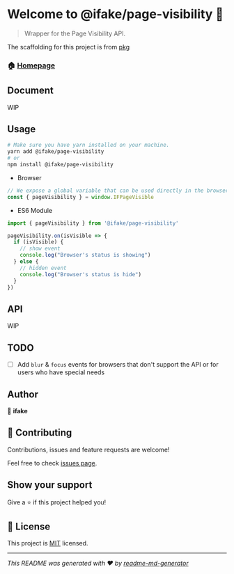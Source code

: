 # Welcome to @ifake/page-visibility 👋

> Wrapper for the Page Visibility API.

The scaffolding for this project is from [pkg](https://github.com/ifakejs/pkg)

### 🏠 [Homepage](https://github.com/ifakejs/page-visibility)

## Document
WIP

## Usage
```sh
# Make sure you have yarn installed on your machine.
yarn add @ifake/page-visibility
# or
npm install @ifake/page-visibility
```
- Browser

```js
// We expose a global variable that can be used directly in the browser.
const { pageVisibility } = window.IFPageVisible
```

- ES6 Module

```js
import { pageVisibility } from '@ifake/page-visibility'
```

```js
pageVisibility.on(isVisible => {
  if (isVisible) {
    // show event
    console.log("Browser's status is showing")
  } else {
    // hidden event
    console.log("Browser's status is hide")
  }
})
```

## API
WIP

## TODO
- [ ] Add `blur` & `focus` events for browsers that don't support the API or for users who have special needs

## Author

👤 **ifake**

## 🤝 Contributing

Contributions, issues and feature requests are welcome!

Feel free to check [issues page](https://github.com/ifakejs/page-visibility/issues).

## Show your support

Give a ⭐️ if this project helped you!

## 📝 License

This project is [MIT](https://github.com/ifakejs/page-visibility/blob/master/LICENSE) licensed.

***
_This README was generated with ❤️ by [readme-md-generator](https://github.com/kefranabg/readme-md-generator)_
